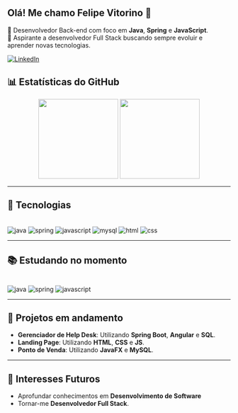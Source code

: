 ## Olá! Me chamo Felipe Vitorino 👋

🎯 Desenvolvedor Back-end com foco em **Java**, **Spring** e **JavaScript**.  
🚀 Aspirante a desenvolvedor Full Stack buscando sempre evoluir e aprender novas tecnologias.  

[![LinkedIn](https://img.shields.io/badge/LinkedIn-0077B5?style=for-the-badge&logo=linkedin&logoColor=white)](https://www.linkedin.com/in/devfelipevitorino/)

## 📊 Estatísticas do GitHub

<div align="center">
  <img height="180em" src="https://github-readme-stats.vercel.app/api?username=devfelipevitorino&show_icons=true&theme=dark" />
  <img height="180em" src="https://github-readme-stats.vercel.app/api/top-langs/?username=devfelipevitorino&layout=compact&theme=dark" />
</div>


---

## 🚀 Tecnologias
<div style="display: inline_block"><br>
  <img align="center" alt="java" src="https://img.shields.io/badge/Java-%23ED8B00.svg?style=for-the-badge&logo=openjdk&logoColor=white">
  <img align="center" alt="spring" src="https://img.shields.io/badge/Spring-6DB33F?style=for-the-badge&logo=spring&logoColor=white">
<img align="center" alt="javascript" src="https://img.shields.io/badge/JavaScript-DAA520?style=for-the-badge&logo=javascript&logoColor=white">
  <img align="center" alt="mysql" src="https://img.shields.io/badge/MySQL-00000F?style=for-the-badge&logo=mysql&logoColor=white">
  <img align="center" alt="html" src="https://img.shields.io/badge/HTML-E34F26?style=for-the-badge&logo=html5&logoColor=white">
  <img align="center" alt="css" src="https://img.shields.io/badge/CSS-1572B6?style=for-the-badge&logo=css3&logoColor=white">
</div>

---

## 📚 Estudando no momento
<div style="display: inline_block"><br>
  <img align="center" alt="java" src="https://img.shields.io/badge/Java-%23ED8B00.svg?style=for-the-badge&logo=openjdk&logoColor=white">
  <img align="center" alt="spring" src="https://img.shields.io/badge/Spring-6DB33F?style=for-the-badge&logo=spring&logoColor=white">
<img align="center" alt="javascript" src="https://img.shields.io/badge/JavaScript-DAA520?style=for-the-badge&logo=javascript&logoColor=white">
</div>

---

## 💼 Projetos em andamento
- **Gerenciador de Help Desk**: Utilizando **Spring Boot**, **Angular** e **SQL**.
- **Landing Page**: Utilizando **HTML**, **CSS** e **JS**.
- **Ponto de Venda**: Utilizando **JavaFX** e **MySQL**.

---

## 🌱 Interesses Futuros
- Aprofundar conhecimentos em **Desenvolvimento de Software**
- Tornar-me **Desenvolvedor Full Stack**.
